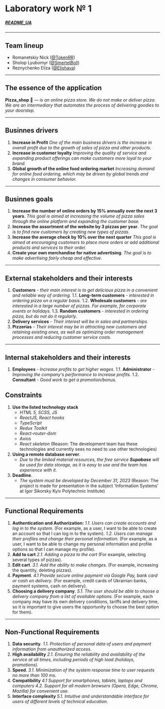 # Laboratory work № 1
##### [README_UA](https://github.com/TokenRR/Information_systems/tree/main/Labs/Lab_1)
---
## Team lineup
- Romanetskiy Nick ([@TokenRR](https://github.com/TokenRR))
- Sholop Lyubomyr ([@SmertelBoll](https://github.com/SmertelBoll))
- Reznychenko Eliza ([@Elishava](https://github.com/Elishava))
---
## The essence of the application
__Pizza_shop__ 🍕 — _is an online pizza store. We do not make or deliver pizza. We are an intermediary that automates the process of delivering goodies to your doorstep._
___
## Businnes drivers
1. __Increase in Profit__
    _One of the main business drivers is the increase in overall profit due to the growth of sales of pizza and other products._
2. __Increase in customer loyalty__
    _Improving the quality of service and expanding product offerings can make customers more loyal to your brand._
3. __Global growth of the online food ordering market__
    _Increasing demand for online food ordering, which may be driven by global trends and changes in consumer behavior._
---
## Businnes goals
1. __Increase the number of online orders by 15% annually over the next 3 years__.
    _This goal is aimed at increasing the volume of pizza sales through the online platform and expanding the customer base._
2. __Increase the assortment of the website by 3 pizzas per year__.
    _The goal is to find new customers by creating new types of pizzas._
3. __Increase the average check by 10% over the next quarter__
    _This goal is aimed at encouraging customers to place more orders or add additional products and services to their order._
4. __Create your own merchandise for native advertising__.
    _The goal is to make advertising fairly cheap and effective._
---
## External stakeholders and their interests
1. __Customers__ - _their main interest is to get delicious pizza in a convenient and reliable way of ordering._
    1.1. __Long-term customers__ - _interested in ordering pizza on a regular basis._
    1.2. __Wholesale customers__ - _are interested in a large number of pizzas. For example, for corporate events or holidays._
    1.3. __Random customers__ - _interested in ordering pizza, but do not do it regularly._
2. __Delivery services__ - _Their interest will be in sales and partnerships._
3. __Pizzerias__ - _Their interest may be in attracting new customers and retaining existing ones, as well as optimizing order management processes and reducing customer service costs._
---
## Internal stakeholders and their interests
1. __Employees__ - _Increase profits to get higher wages._
    1.1. __Administrator__ - _Improving the company's performance to increase profits._
    1.2. __Consultant__ - _Good work to get a promotion/bonus._

## Constraints
1. __Use the listed technology stack__
    - _HTML 5, SCSS, JS_
    - _ReactJS, React hooks_
    - _TypeScript_
    - _Redux Toolkit_
    - _React-router-dom_
    - _Axios_
    - _React skeleton_
    (Reason: The development team has these technologies and currently sees no need to use other technologies)
2. __Using a remote database server__.
    - _Due to the limited material resources, the free service **Supabase** will be used for data storage, as it is easy to use and the team has experience with it._
3. __Deadline__.
    - _The system must be developed by December 31, 2023_
    (Reason: The project is made for presentation in the subject 'Information Systems' at Igor Sikorsky Kyiv Polytechnic Institute)
---
## Functional Requirements
1. __Authentication and Authorization:__
    _1.1. Users can create accounts and log in to the system._
    (For example, as a user, I want to be able to create an account so that I can log in to the system).
    _1.2. Users can manage their profiles and change their personal information._
    (For example, as a user, I want to be able to change my personal information and profile options so that I can manage my profile).
2. __Add to cart__
    _2.1. Adding a pizza to the cart_
    (For example, selecting several types of pizzas).
3. __Edit cart__.
    _3.1. Add the ability to make changes._
    (For example, increasing the quantity, deleting pizzas).
4. __Payment__.
    _4.1 Provide secure online payment via Google Pay, bank card or cash on delivery._
    (For example, credit cards of Ukrainian banks, payment systems, cash on delivery).
5. __Choosing a delivery company__.
    _5.1. The user should be able to choose a delivery company from a list of available options._
    (For example, each company may have its own delivery conditions, tariffs and delivery time, so it is important to give users the opportunity to choose the best option for them).
---
## Non-Functional Requirements
1. __Data security__.
    _1.1. Protection of personal data of users and payment information from unauthorized access._
2. __High availability__ 
    _2.1. Ensuring the reliability and availability of the service at all times, including periods of high load (holidays, promotions)._
3. __Speed__.
    _3.1. Minimization of the system response time to user requests no more than 100 ms._
4. __Compatibility__
    _4.1 Support for smartphones, tablets, laptops and computers_
    _4.2. Support for all modern browsers (Opera, Edge, Chrome, Mazilla) for convenient use._
5. __Interface complexity__
    _5.1. Intuitive and understandable interface for users of different levels of technical education._
